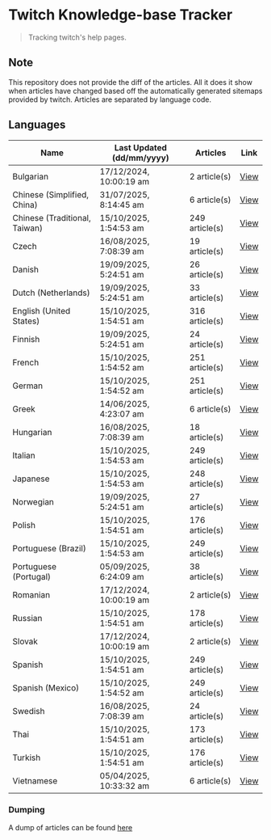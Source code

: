 # Twitch Knowledge-base Tracker
> Tracking twitch's help pages. 

## Note
This repository does not provide the diff of the articles. All it does it show when articles have changed based
off the automatically generated sitemaps provided by twitch. Articles are separated by language code.

## Languages

| Name                          | Last Updated (dd/mm/yyyy) | Articles       | Link                   |
|-------------------------------|---------------------------|----------------|------------------------|
| Bulgarian                     | 17/12/2024, 10:00:19 am   | 2 article(s)   | [View](docs/bg.md)     |
| Chinese (Simplified, China)   | 31/07/2025, 8:14:45 am    | 6 article(s)   | [View](docs/zh_CN.md)  |
| Chinese (Traditional, Taiwan) | 15/10/2025, 1:54:53 am    | 249 article(s) | [View](docs/zh_TW.md)  |
| Czech                         | 16/08/2025, 7:08:39 am    | 19 article(s)  | [View](docs/cs.md)     |
| Danish                        | 19/09/2025, 5:24:51 am    | 26 article(s)  | [View](docs/da.md)     |
| Dutch (Netherlands)           | 19/09/2025, 5:24:51 am    | 33 article(s)  | [View](docs/nl_NL.md)  |
| English (United States)       | 15/10/2025, 1:54:51 am    | 316 article(s) | [View](docs/en_US.md)  |
| Finnish                       | 19/09/2025, 5:24:51 am    | 24 article(s)  | [View](docs/fi.md)     |
| French                        | 15/10/2025, 1:54:52 am    | 251 article(s) | [View](docs/fr.md)     |
| German                        | 15/10/2025, 1:54:52 am    | 251 article(s) | [View](docs/de.md)     |
| Greek                         | 14/06/2025, 4:23:07 am    | 6 article(s)   | [View](docs/el.md)     |
| Hungarian                     | 16/08/2025, 7:08:39 am    | 18 article(s)  | [View](docs/hu.md)     |
| Italian                       | 15/10/2025, 1:54:53 am    | 249 article(s) | [View](docs/it.md)     |
| Japanese                      | 15/10/2025, 1:54:53 am    | 248 article(s) | [View](docs/ja.md)     |
| Norwegian                     | 19/09/2025, 5:24:51 am    | 27 article(s)  | [View](docs/no.md)     |
| Polish                        | 15/10/2025, 1:54:51 am    | 176 article(s) | [View](docs/pl.md)     |
| Portuguese (Brazil)           | 15/10/2025, 1:54:53 am    | 249 article(s) | [View](docs/pt_BR.md)  |
| Portuguese (Portugal)         | 05/09/2025, 6:24:09 am    | 38 article(s)  | [View](docs/pt_PT.md)  |
| Romanian                      | 17/12/2024, 10:00:19 am   | 2 article(s)   | [View](docs/ro.md)     |
| Russian                       | 15/10/2025, 1:54:51 am    | 178 article(s) | [View](docs/ru.md)     |
| Slovak                        | 17/12/2024, 10:00:19 am   | 2 article(s)   | [View](docs/sk.md)     |
| Spanish                       | 15/10/2025, 1:54:51 am    | 249 article(s) | [View](docs/es.md)     |
| Spanish (Mexico)              | 15/10/2025, 1:54:52 am    | 249 article(s) | [View](docs/es_MX.md)  |
| Swedish                       | 16/08/2025, 7:08:39 am    | 24 article(s)  | [View](docs/sv.md)     |
| Thai                          | 15/10/2025, 1:54:51 am    | 173 article(s) | [View](docs/th.md)     |
| Turkish                       | 15/10/2025, 1:54:51 am    | 176 article(s) | [View](docs/tr.md)     |
| Vietnamese                    | 05/04/2025, 10:33:32 am   | 6 article(s)   | [View](docs/vi.md)     |

### Dumping
A dump of articles can be found [here](docs/RAW.md)